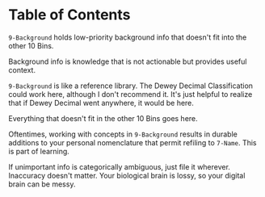 
# Table of Contents



`9-Background` holds low-priority background info that doesn't fit into the other 10 Bins.  

Background info is knowledge that is not actionable but provides useful context.

`9-Background` is like a reference library.  The Dewey Decimal Classification could work here, although I don't recommend it.  It's just helpful to realize that if Dewey Decimal went anywhere, it would be here.

Everything that doesn't fit in the other 10 Bins goes here.

Oftentimes, working with concepts in `9-Background` results in durable additions to your personal nomenclature that permit refiling to `7-Name`.  This is part of learning.

If unimportant info is categorically ambiguous, just file it wherever. Inaccuracy doesn't matter. Your biological brain is lossy, so your digital brain can be messy.

